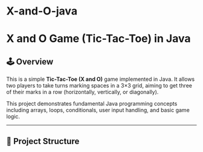 # X-and-O-java
# X and O Game (Tic-Tac-Toe) in Java

## 🕹️ Overview

This is a simple **Tic-Tac-Toe (X and O)** game implemented in Java. It allows two players to take turns marking spaces in a 3×3 grid, aiming to get three of their marks in a row (horizontally, vertically, or diagonally).

This project demonstrates fundamental Java programming concepts including arrays, loops, conditionals, user input handling, and basic game logic.

---

## 📁 Project Structure

